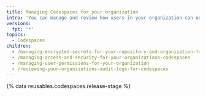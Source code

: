 ```yaml
---
title: Managing Codespaces for your organization
intro: 'You can manage and review how users in your organization can use  {% data variables.product.prodname_github_codespaces %}.'
versions:
  fpt: '*'
topics:
  - Codespaces
children:
  - /managing-encrypted-secrets-for-your-repository-and-organization-for-codespaces
  - /managing-access-and-security-for-your-organizations-codespaces
  - /managing-user-permissions-for-your-organization
  - /reviewing-your-organizations-audit-logs-for-codespaces
---
```

{% data reusables.codespaces.release-stage %}
